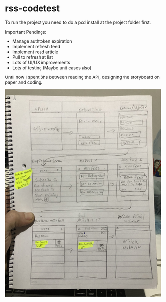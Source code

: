 # rss-codetest

To run the project you need to do a pod install at the project folder first.

Important Pendings:
- Manage authtoken expiration
- Implement refresh feed
- Implement read article
- Pull to refresh at list
- Lots of UI/UX improvements
- Lots of testing (Maybe unit cases also)

Until now I spent 8hs between reading the API, designing the storyboard on paper and coding.

![](/paperstoryboard.jpg)
